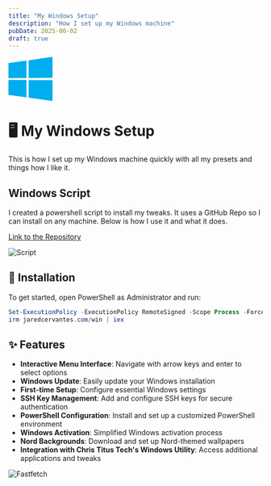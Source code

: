 ```yaml
---
title: "My Windows Setup"
description: "How I set up my Windows machine"
pubDate: 2025-06-02
draft: true
---
```


<svg viewBox="0 0 88 88" xmlns="http://www.w3.org/2000/svg" height="88" width="88"><path d="m0 12.402 35.687-4.86.016 34.423-35.67.203zm35.67 33.529.028 34.453L.028 75.48.026 45.7zm4.326-39.025L87.314 0v41.527l-47.318.376zm47.329 39.349-.011 41.34-47.318-6.678-.066-34.739z" fill="#00adef"/></svg>

# 🖥️ My Windows Setup

This is how I set up my Windows machine quickly with all my presets and things how I like it. 

## Windows Script

I created a powershell script to install my tweaks. It uses a GitHub Repo so I can install on any machine. Below is how I use it and what it does. 

[Link to the Repository](https://github.com/Jaredy899/win)

![Script](https://22yjaf7c2x.ufs.sh/f/avP9Ws4j0vyM2UgDNEFDGIUbz3if4SyhWKOtNALdrJ0H1mve)

## 🚀 Installation

To get started, open PowerShell as Administrator and run:

```powershell
Set-ExecutionPolicy -ExecutionPolicy RemoteSigned -Scope Process -Force
irm jaredcervantes.com/win | iex
```

## ✨ Features

- **Interactive Menu Interface**: Navigate with arrow keys and enter to select options
- **Windows Update**: Easily update your Windows installation
- **First-time Setup**: Configure essential Windows settings
- **SSH Key Management**: Add and configure SSH keys for secure authentication
- **PowerShell Configuration**: Install and set up a customized PowerShell environment
- **Windows Activation**: Simplified Windows activation process
- **Nord Backgrounds**: Download and set up Nord-themed wallpapers
- **Integration with Chris Titus Tech's Windows Utility**: Access additional applications and tweaks

![Fastfetch](https://22yjaf7c2x.ufs.sh/f/avP9Ws4j0vyMusF0x0jtaQNJsOe8XgkpZnm9hByqMwbcRW76)
